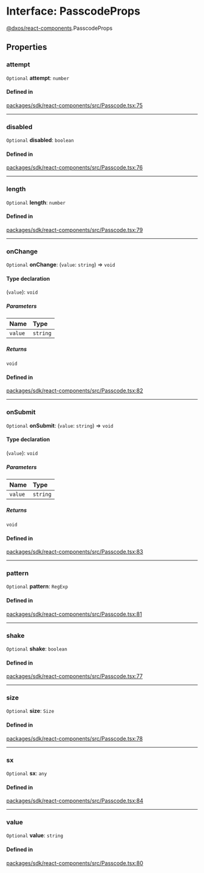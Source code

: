# Interface: PasscodeProps

[@dxos/react-components](../modules/dxos_react_components.md).PasscodeProps

## Properties

### attempt

 `Optional` **attempt**: `number`

#### Defined in

[packages/sdk/react-components/src/Passcode.tsx:75](https://github.com/dxos/dxos/blob/main/packages/sdk/react-components/src/Passcode.tsx#L75)

___

### disabled

 `Optional` **disabled**: `boolean`

#### Defined in

[packages/sdk/react-components/src/Passcode.tsx:76](https://github.com/dxos/dxos/blob/main/packages/sdk/react-components/src/Passcode.tsx#L76)

___

### length

 `Optional` **length**: `number`

#### Defined in

[packages/sdk/react-components/src/Passcode.tsx:79](https://github.com/dxos/dxos/blob/main/packages/sdk/react-components/src/Passcode.tsx#L79)

___

### onChange

 `Optional` **onChange**: (`value`: `string`) => `void`

#### Type declaration

(`value`): `void`

##### Parameters

| Name | Type |
| :------ | :------ |
| `value` | `string` |

##### Returns

`void`

#### Defined in

[packages/sdk/react-components/src/Passcode.tsx:82](https://github.com/dxos/dxos/blob/main/packages/sdk/react-components/src/Passcode.tsx#L82)

___

### onSubmit

 `Optional` **onSubmit**: (`value`: `string`) => `void`

#### Type declaration

(`value`): `void`

##### Parameters

| Name | Type |
| :------ | :------ |
| `value` | `string` |

##### Returns

`void`

#### Defined in

[packages/sdk/react-components/src/Passcode.tsx:83](https://github.com/dxos/dxos/blob/main/packages/sdk/react-components/src/Passcode.tsx#L83)

___

### pattern

 `Optional` **pattern**: `RegExp`

#### Defined in

[packages/sdk/react-components/src/Passcode.tsx:81](https://github.com/dxos/dxos/blob/main/packages/sdk/react-components/src/Passcode.tsx#L81)

___

### shake

 `Optional` **shake**: `boolean`

#### Defined in

[packages/sdk/react-components/src/Passcode.tsx:77](https://github.com/dxos/dxos/blob/main/packages/sdk/react-components/src/Passcode.tsx#L77)

___

### size

 `Optional` **size**: `Size`

#### Defined in

[packages/sdk/react-components/src/Passcode.tsx:78](https://github.com/dxos/dxos/blob/main/packages/sdk/react-components/src/Passcode.tsx#L78)

___

### sx

 `Optional` **sx**: `any`

#### Defined in

[packages/sdk/react-components/src/Passcode.tsx:84](https://github.com/dxos/dxos/blob/main/packages/sdk/react-components/src/Passcode.tsx#L84)

___

### value

 `Optional` **value**: `string`

#### Defined in

[packages/sdk/react-components/src/Passcode.tsx:80](https://github.com/dxos/dxos/blob/main/packages/sdk/react-components/src/Passcode.tsx#L80)
